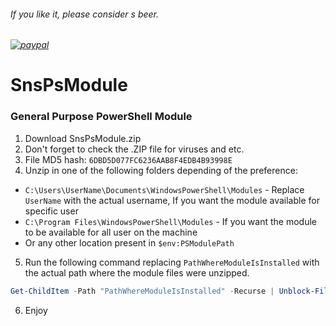 ###### If you like it, please consider s beer.
###### [![paypal](https://www.paypalobjects.com/en_US/i/btn/btn_donateCC_LG.gif)](https://PayPal.Me/svesavov)


# SnsPsModule
### General Purpose PowerShell Module

1. Download SnsPsModule.zip
2. Don't forget to check the .ZIP file for viruses and etc.
3. File MD5 hash: `6DBD5D077FC6236AAB8F4EDB4B93998E`
4. Unzip in one of the following folders depending of the preference:
* `C:\Users\UserName\Documents\WindowsPowerShell\Modules` - Replace `UserName` with the actual username, If you want the module available for specific user
* `C:\Program Files\WindowsPowerShell\Modules` - If you want the module to be available for all user on the machine
* Or any other location present in `$env:PSModulePath`
5. Run the following command replacing `PathWhereModuleIsInstalled` with the actual path where the module files were unzipped.
```powershell
Get-ChildItem -Path "PathWhereModuleIsInstalled" -Recurse | Unblock-File
```
6. Enjoy

